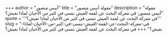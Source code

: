 +++
author = "أنيس منصور"
title = "مقولة أنيس منصور"
description = "مقولة أنيس منصور: في معركة البحث عن لقمة العيش ننسى في كثير من الأحيان لماذا نعيش؟"
quote = '''في معركة البحث عن لقمة العيش ننسى في كثير من الأحيان لماذا نعيش؟'''
slug = "في-معركة-البحث-عن-لقمة-العيش-ننسى-في-كثير-من-الأحيان-لماذا-نعيش؟"
+++
في معركة البحث عن لقمة العيش ننسى في كثير من الأحيان لماذا نعيش؟
